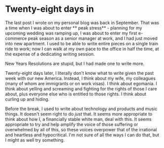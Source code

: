 # Twenty-eight days in
The last post I wrote on my personal blog was back in September. That was a time when I was about to enter ** peak stress** - planning for my upcoming wedding was ramping up, I was about to enter my first e-commerce peak season as a senior manager at work, and I had just moved into new apartment. I used to be able to write entire pieces on a single train ride to work; now I can walk at my own pace to the office in half the time, at the expense of a dedicating writing session.

New Years Resolutions are stupid, but I had made one to write more.

Twenty-eight days later, I literally don't know what to write given the past week with our new America. Instead, I think about my wife, my colleagues (many of whom are immigrants or on work visas). I think about egomania. I think about yelling and screaming and fighting for the rights of those I care about, plus everyone else who is entitled to those rights. I think about curling up and hiding.

Before the break, I used to write about technology and products and music things. It doesn't seem right to do *just* that. It seems more appropriate to think about how I, a financially stable white man, deal with this. It seems appropriate to try and help amplify the voice of those suffering or overwhelmed by all of this, so these voices overpower that of the irrational and heartless and hypocritical. I'm not sure of all the ways I can do that, but I might as well try something. 